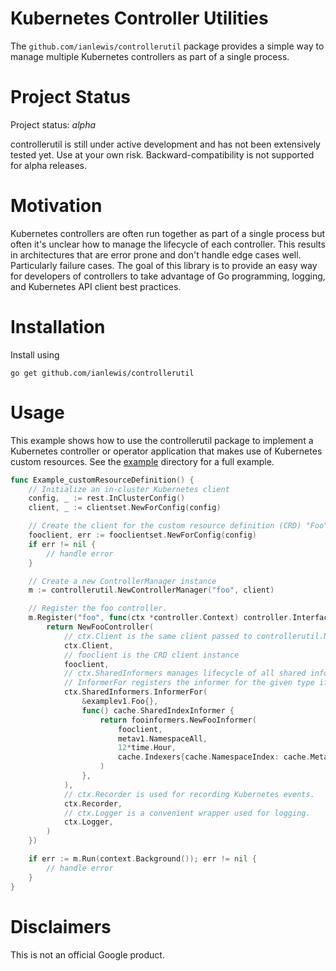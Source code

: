 # Kubernetes Controller Utilities

The `github.com/ianlewis/controllerutil` package provides a simple way to manage multiple Kubernetes controllers as part of a single process.

# Project Status

Project status: *alpha*

controllerutil is still under active development and has not been extensively tested yet. Use at your own risk. Backward-compatibility is not supported for alpha releases.

# Motivation

Kubernetes controllers are often run together as part of a single process but often it's unclear how to manage the lifecycle of each controller. This results in architectures that are error prone and don't handle edge cases well. Particularly failure cases. The goal of this library is to provide an easy way for developers of controllers to take advantage of Go programming, logging, and Kubernetes API client best practices.

# Installation

Install using

    go get github.com/ianlewis/controllerutil

# Usage

This example shows how to use the controllerutil package to implement a Kubernetes controller or operator application that makes use of Kubernetes custom resources. See the [example](./example) directory for a full example.

[embedmd]:# (example_crd_test.go go /func Example_customResourceDefinition/ $)
```go
func Example_customResourceDefinition() {
	// Initialize an in-cluster Kubernetes client
	config, _ := rest.InClusterConfig()
	client, _ := clientset.NewForConfig(config)

	// Create the client for the custom resource definition (CRD) "Foo"
	fooclient, err := fooclientset.NewForConfig(config)
	if err != nil {
		// handle error
	}

	// Create a new ControllerManager instance
	m := controllerutil.NewControllerManager("foo", client)

	// Register the foo controller.
	m.Register("foo", func(ctx *controller.Context) controller.Interface {
		return NewFooController(
			// ctx.Client is the same client passed to controllerutil.New
			ctx.Client,
			// fooclient is the CRD client instance
			fooclient,
			// ctx.SharedInformers manages lifecycle of all shared informers
			// InformerFor registers the informer for the given type if it hasn't been registered already.
			ctx.SharedInformers.InformerFor(
				&examplev1.Foo{},
				func() cache.SharedIndexInformer {
					return fooinformers.NewFooInformer(
						fooclient,
						metav1.NamespaceAll,
						12*time.Hour,
						cache.Indexers{cache.NamespaceIndex: cache.MetaNamespaceIndexFunc},
					)
				},
			),
			// ctx.Recorder is used for recording Kubernetes events.
			ctx.Recorder,
			// ctx.Logger is a convenient wrapper used for logging.
			ctx.Logger,
		)
	})

	if err := m.Run(context.Background()); err != nil {
		// handle error
	}
}
```

# Disclaimers

This is not an official Google product.
